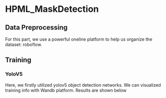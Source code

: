 # HPML_MaskDetection

## Data Preprocessing
For this part, we use a powerful oneline platform to help us organize the dataset: roboflow.

## Training

### YoloV5
Here, we firstly utilized yolov5 object detection networks. We can visualized training info with Wandb platform. Results are shown below
